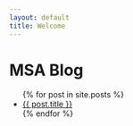 ```yaml
---
layout: default
title: Welcome
---
```


MSA Blog
========

<ul>
  {% for post in site.posts %}
  <li>
    <a href="{{ site.baseurl }}{{ post.url }}">{{ post.title }}</a>
  </li>
  {% endfor %}
</ul>